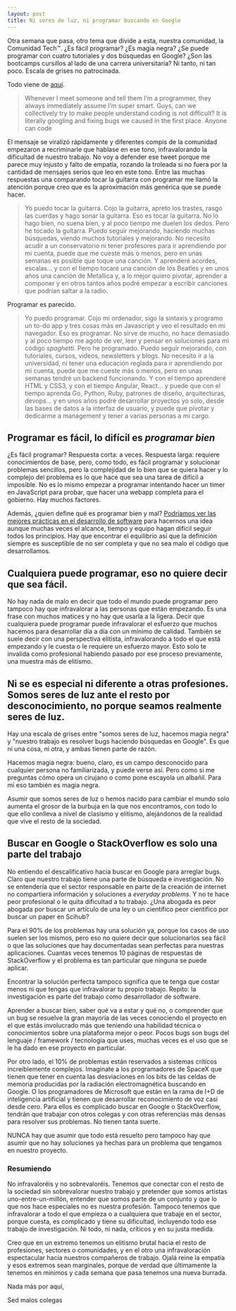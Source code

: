 ```yaml
---
layout: post
title: Ni seres de luz, ni programar buscando en Google
---
```


Otra semana que pasa, otro tema que divide a esta, nuestra comunidad, la Comunidad Tech™. ¿Es fácil programar? ¿Es magia negra? ¿Se puede programar con cuatro tutoriales y dos búsquedas en Google? ¿Son las bootcamps cursillos al lado de una carrera universitaria? Ni tanto, ni tan poco. Escala de grises no patrocinada.

Todo viene de [aquí](https://twitter.com/CatMcGeeCode/status/1361002772498423808).

>Whenever I meet someone and tell them I’m a programmer, they always immediately assume I’m super smart. Guys, can we collectively try to make people understand coding is not difficult? It is literally googling and fixing bugs we caused in the first place. Anyone can code

El mensaje se viralizó rápidamente y diferentes compis de la comunidad empezaron a recriminarle que hablase en ese tono, infravalorando la dificultad de nuestro trabajo. No voy a defender ese tweet porque me parece muy injusto y falto de empatía, rozando la troleada si no fuera por la cantidad de mensajes serios que leo en este tono. Entre las muchas respuestas una comparando tocar la guitarra con programar me llamó la atención porque creo que es la aproximación más genérica que se puede hacer.

>Yo puedo tocar la guitarra. Cojo la guitarra, apreto los trastes, rasgo las cuerdas y hago sonar la guitarra. Eso es tocar la guitarra. No lo hago bien, no suena bien, y al poco tiempo me duelen los dedos. Pero he tocado la guitarra. Puedo seguir mejorando, haciendo muchas búsquedas, viendo muchos tutoriales y mejorando. No necesito acudir a un conservatorio ni tener profesores para ir aprendiendo por mi cuenta, puede que me cueste más o menos, pero en unas semanas es posible que toque una canción. Y aprenderé acordes, escalas... y con el tiempo tocaré una canción de los Beatles y en unos años una canción de Metallica y, a lo mejor quiero pivotar, aprender a componer y en otros tantos años podré empezar a escribir canciones que podrían saltar a la radio.

Programar es parecido.

>Yo puedo programar. Cojo mi ordenador, sigo la sintaxis y programo un to-do app y tres cosas más en Javascript y veo el resultado en mi navegador. Eso es programar. No sirve de mucho, no hace demasiado y al poco tiempo me agoto de ver, leer y pensar en soluciones para mi código *spaghetti*. Pero he programado. Puedo seguir mejorando, con tutoriales, cursos, videos, newsletters y blogs. No necesito ir a la universidad, ni tener una educación reglada para ir aprendiendo por mi cuenta, puede que me cueste más o menos, pero en unas semanas tendré un backend funcionando. Y con el tiempo aprenderé HTML y CSS3, y con el tiempo Angular, React... y puede que con el tiempo aprenda Go, Python, Ruby, patrones de diseño, arquitecturas, devops... y en unos años podré desarrollar proyectos yo solo, desde las bases de datos a la interfaz de usuario, y puede que pivotar y dedicarme a management y tener a varias personas a mi cargo. 

## Programar es fácil, lo difícil es *programar bien*

¿Es fácil programar? Respuesta corta: a veces. Respuesta larga: requiere conocimientos de base, pero, como todo, es fácil programar y solucionar problemas sencillos, pero la complejidad de lo bien que se quiera hacer y lo complejo del problema es lo que hace que sea una tarea de difícil a imposible. No es lo mismo empezar a programar intentando hacer un timer en JavaScript para probar, que hacer una webapp completa para el gobierno. Hay muchos factores.

Además, ¿quien define qué es programar bien y mal? [Podríamos ver las mejores prácticas en el desarrollo de software](https://en.wikipedia.org/wiki/Best_coding_practices) para hacernos una idea aunque muchas veces el alcance, tiempo y equipo hagan difícil seguir todos los principios. Hay que encontrar el equilibrio así que la definición siempre es susceptible de no ser completa y que no sea malo el código que desarrollamos.

## Cualquiera puede programar, eso no quiere decir que sea fácil.

No hay nada de malo en decir que todo el mundo puede programar pero tampoco hay que infravalorar a las personas que están empezando. Es una frase con muchos matices y no hay que usarla a la ligera. Decir que cualquiera puede programar puede infravalorar el esfuerzo que muchos hacemos para desarrollar día a día con un mínimo de calidad. También se suele decir con una perspectiva elitista, infravalorando a todo el que está empezando y le cuesta o le requiere un esfuerzo mayor. Esto solo te invalida como profesional habiendo pasado por ese proceso previamente, una muestra más de elitismo.

## Ni se es especial ni diferente a otras profesiones. Somos seres de luz ante el resto por desconocimiento, no porque seamos realmente seres de luz.

Hay una escala de grises entre "somos seres de luz, hacemos magia negra" y "nuestro trabajo es resolver bugs haciendo búsquedas en Google". Es que ni una cosa, ni otra, y ambas tienen parte de razón.

Hacemos magia negra: bueno, claro, es un campo desconocido para cualquier persona no familiarizada, y puede verse así. Pero como si me preguntas cómo opera un cirujano o como pone escayola un albañil. Para mí eso también es magia negra.

Asumir que somos seres de luz o hemos nacido para cambiar el mundo solo aumenta el grosor de la burbuja en la que nos encontramos, con todo lo que ello conlleva a nivel de clasismo y elitismo, alejándonos de la realidad que vive el resto de la sociedad.

## Buscar en Google o StackOverflow es solo una parte del trabajo

No entiendo el descalificativo hacia buscar en Google para arreglar bugs. Claro que nuestro trabajo tiene una parte de búsqueda e investigación. No se entendería que el sector responsable en parte de la creación de internet no compartiera información y soluciones a *everyday problems*. Y no te hace peor profesional o le quita dificultad a tu trabajo. ¿Una abogada es peor abogada por buscar un artículo de una ley o un científico peor científico por buscar un paper en Scihub?

Para el 90% de los problemas hay una solución ya, porque los casos de uso suelen ser los mismos, pero eso no quiere decir que solucionarlos sea fácil o que las soluciones que hay documentadas sean perfectas para nuestras aplicaciones. Cuantas veces tenemos 10 páginas de respuestas de StackOverflow y el problema es tan particular que ninguna se puede aplicar. 

Encontrar la solución perfecta tampoco significa que te tenga que costar menos ni que tengas que infravalorar tu propio trabajo. Repito: la investigación es parte del trabajo como desarrollador de software.

Aprender a buscar bien, saber qué va a estar y qué no, o comprender que un bug se resuelve la gran mayoría de las veces conociendo el proyecto en el que estás involucrado más que teniendo una habilidad técnica o conocimientos sobre una plataforma mejor o peor. Pocos bugs son bugs del lenguaje / framework / tecnología que uses, muchas veces es el uso que se le ha dado en ese proyecto en particular.

Por otro lado, el 10% de problemas están reservados a sistemas críticos increíblemente complejos. Imagínate a los programadores de SpaceX que tienen que tener en cuenta las desviaciones en los bits de las celdas de memoria producidas por la radiación electromagnética buscando en Google. O los programadores de Microsoft que están en la rama de I+D de inteligencia artificial y tienen que desarrollar reconocimiento de voz casi desde cero. Para ellos es complicado buscar en Google o StackOverflow, tendrán que trabajar con otros colegas y con otras referencias más densas para resolver sus problemas. No tienen tanta suerte.

NUNCA hay que asumir que todo está resuelto pero tampoco hay que asumir que no hay soluciones ya hechas para un problema que tengamos en nuestro proyecto.

### Resumiendo

No infravaloréis y no sobrevaloréis. Tenemos que conectar con el resto de la sociedad sin sobrevalorar nuestro trabajo y pretender que somos artistas uno-entre-un-millón, entender que somos parte de un conjunto y que lo que nos hace especiales no es nuestra profesión. Tampoco tenemos que infravalorar a todo el que empieza o a cualquiera que trabaje en el sector, porque cuesta, es complicado y tiene su dificultad, incluyendo todo ese trabajo de investigación. Ni todo, ni nada, críticos y en su justa medida.

Creo que en un extremo tenemos un elitismo brutal hacia el resto de profesiones, sectores o comunidades, y en el otro una infravaloración espectacular hacia nuestros compañeros de trabajo. Ojalá reine la empatía y esos extremos sean marginales, porque de verdad que últimamente la tenemos en mínimos y cada semana que pasa tenemos una nueva burrada.

Nada más por aquí,

Sed malos colegas